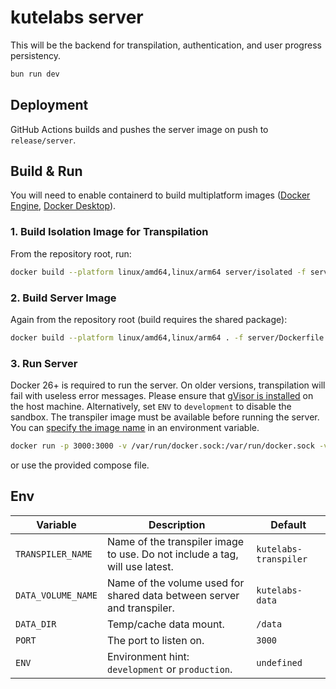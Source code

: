# kutelabs server

This will be the backend for transpilation, authentication, and user progress persistency.

```sh
bun run dev
```

## Deployment

GitHub Actions builds and pushes the server image on push to `release/server`.

## Build & Run

You will need to enable containerd to build multiplatform images ([Docker Engine](https://docs.docker.com/engine/storage/containerd/), [Docker Desktop](https://docs.docker.com/desktop/containerd/)).

### 1. Build Isolation Image for Transpilation

From the repository root, run:

```sh
docker build --platform linux/amd64,linux/arm64 server/isolated -f server/isolated/transpiler.dockerfile -t kutelabs-transpiler
```

### 2. Build Server Image

Again from the repository root (build requires the shared package):

```sh
docker build --platform linux/amd64,linux/arm64 . -f server/Dockerfile -t kutelabs-server
```

### 3. Run Server

Docker 26+ is required to run the server. On older versions, transpilation will fail with useless error messages.
Please ensure that [gVisor is installed](https://gvisor.dev/docs/user_guide/install/) on the host machine. Alternatively, set `ENV` to `development` to disable the sandbox.
The transpiler image must be available before running the server. You can [specify the image name](#env) in an environment variable.

```sh
docker run -p 3000:3000 -v /var/run/docker.sock:/var/run/docker.sock -v data:/data -e TRANSPILER_NAME=kutelabs-transpiler kutelabs-server:latest
```

or use the provided compose file.

## Env

| Variable           | Description                                                                 | Default               |
| ------------------ | --------------------------------------------------------------------------- | --------------------- |
| `TRANSPILER_NAME`  | Name of the transpiler image to use. Do not include a tag, will use latest. | `kutelabs-transpiler` |
| `DATA_VOLUME_NAME` | Name of the volume used for shared data between server and transpiler.      | `kutelabs-data`       |
| `DATA_DIR`         | Temp/cache data mount.                                                      | `/data`               |
| `PORT`             | The port to listen on.                                                      | `3000`                |
| `ENV`              | Environment hint: `development` or `production`.                            | `undefined`           |

